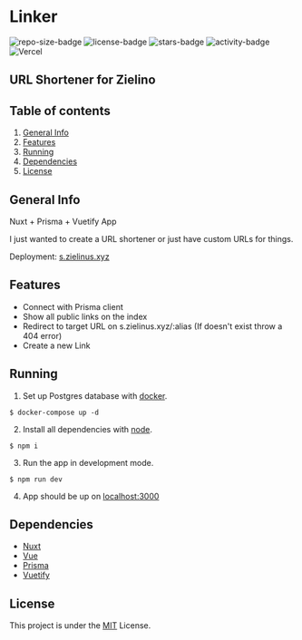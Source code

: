 # Linker

![repo-size-badge](https://img.shields.io/github/repo-size/Zielin0/linker?style=flat-square)
![license-badge](https://img.shields.io/github/license/Zielin0/linker?style=flat-square)
![stars-badge](https://img.shields.io/github/stars/Zielin0/linker?style=flat-square)
![activity-badge](https://img.shields.io/github/commit-activity/m/Zielin0/linker?style=flat-square)
![Vercel](https://therealsujitk-vercel-badge.vercel.app/?app=linker&style=flat-square)

## URL Shortener for Zielino

## Table of contents
1. [General Info](#general-info)
2. [Features](#features)
3. [Running](#running)
4. [Dependencies](#dependencies)
5. [License](#license)

## General Info

Nuxt + Prisma + Vuetify App

I just wanted to create a URL shortener or just have custom URLs for things.

Deployment: [s.zielinus.xyz](https://s.zielinus.xyz)

## Features

- Connect with Prisma client
- Show all public links on the index
- Redirect to target URL on s.zielinus.xyz/:alias (If doesn't exist throw a 404 error)
- Create a new Link
  
## Running

1. Set up Postgres database with [docker](https://www.docker.com/).

  ```shell
  $ docker-compose up -d
  ```

2. Install all dependencies with [node](https://nodejs.org/en/).
  
  ```shell
  $ npm i
  ```

3. Run the app in development mode.

  ```shell
  $ npm run dev
  ```

4. App should be up on [localhost:3000](http://localhost:3000)

## Dependencies

- [Nuxt](https://nuxt.com/)
- [Vue](https://vuejs.org/)
- [Prisma](https://www.prisma.io/)
- [Vuetify](https://next.vuetifyjs.com/en/)

## License
This project is under the [MIT](./LICENSE) License.